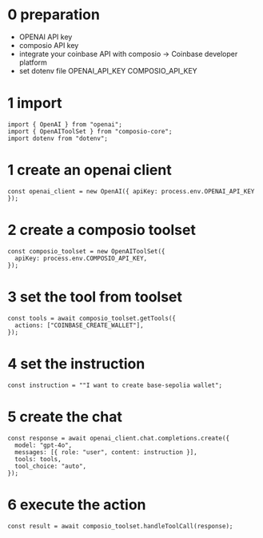 # 0 preparation

- OPENAI API key
- composio API key
- integrate your coinbase API with composio
  -> Coinbase developer platform
- set dotenv file
  OPENAI_API_KEY
  COMPOSIO_API_KEY

# 1 import

```
import { OpenAI } from "openai";
import { OpenAIToolSet } from "composio-core";
import dotenv from "dotenv";
```

# 1 create an openai client

`const openai_client = new OpenAI({ apiKey: process.env.OPENAI_API_KEY });`

# 2 create a composio toolset

```
const composio_toolset = new OpenAIToolSet({
  apiKey: process.env.COMPOSIO_API_KEY,
});
```

# 3 set the tool from toolset

```
const tools = await composio_toolset.getTools({
  actions: ["COINBASE_CREATE_WALLET"],
});
```

# 4 set the instruction

`const instruction = ""I want to create base-sepolia wallet";`

# 5 create the chat

```
const response = await openai_client.chat.completions.create({
  model: "gpt-4o",
  messages: [{ role: "user", content: instruction }],
  tools: tools,
  tool_choice: "auto",
});
```

# 6 execute the action

`const result = await composio_toolset.handleToolCall(response);`
